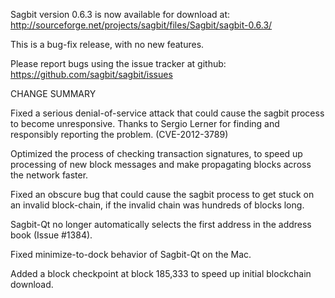 Sagbit version 0.6.3 is now available for download at:
  http://sourceforge.net/projects/sagbit/files/Sagbit/sagbit-0.6.3/

This is a bug-fix release, with no new features.

Please report bugs using the issue tracker at github:
  https://github.com/sagbit/sagbit/issues

CHANGE SUMMARY

Fixed a serious denial-of-service attack that could cause the
sagbit process to become unresponsive. Thanks to Sergio Lerner
for finding and responsibly reporting the problem. (CVE-2012-3789)

Optimized the process of checking transaction signatures, to
speed up processing of new block messages and make propagating
blocks across the network faster.

Fixed an obscure bug that could cause the sagbit process to get
stuck on an invalid block-chain, if the invalid chain was
hundreds of blocks long.

Sagbit-Qt no longer automatically selects the first address
in the address book (Issue #1384).

Fixed minimize-to-dock behavior of Sagbit-Qt on the Mac.

Added a block checkpoint at block 185,333 to speed up initial
blockchain download.
